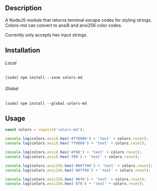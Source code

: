 ## Description

A NodeJS module that returns terminal escape codes for styling strings.<br>
Colors-md can convert to ansi8 and ansi256 color codes.

Currently only accepts hex input strings.<br>

## Installation

###### Local

```
[sudo] npm install --save colors-md
```

###### Global

```
[sudo] npm install --global colors-md
```

## Usage

```javascript
const colors = require('colors-md');

console.log(colors.ansi8.hex('#ff0000') + 'text' + colors.reset);
console.log(colors.ansi8.hex('ff0000') + 'text' + colors.reset);

console.log(colors.ansi8.hex('#f00') + 'text' + colors.reset);
console.log(colors.ansi8.hex('f00') + 'text' + colors.reset);

console.log(colors.ansi256.hex('#00ff00') + 'text' + colors.reset);
console.log(colors.ansi256.hex('00ff00') + 'text' + colors.reset);

console.log(colors.ansi256.hex('#0f0') + 'text' + colors.reset);
console.log(colors.ansi256.hex('0f0') + 'text' + colors.reset);
```